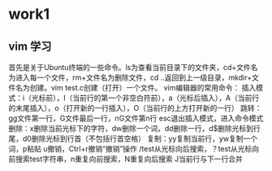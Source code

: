 # work1
## vim 学习
首先是关于Ubuntu终端的一些命令。ls为查看当前目录下的文件夹，cd+文件名为进入每一个文件，rm+文件名为删除文件，cd ..返回到上一级目录，mkdir+文件名为创建。vim test.c创建（打开）一个文件。
vim编辑器的常用命令：
插入模式：i（光标前），I（当前行的第一个非空白符前），a（光标后插入），A（当前行的末尾插入），o（打开新的一行插入），O（当前行的上方打开新的一行）
跳转：gg文件第一行，G文件最后一行，nG文件第n行
esc退出插入模式，进入命令模式
删除：x删除当前光标下的字符，dw删除一个词，dd删除一行，d$删除光标到行尾，d0删除光标到行首（不包括行首空格）
复制：yy复制当前行，yw复制一个词，p粘贴
u撤销，Ctrl+r撤销“撤销”操作
/test从光标向后搜索，？test从光标向前搜索test字符串，n重复向前搜索，N重复向后搜索
J当前行与下一行合并
